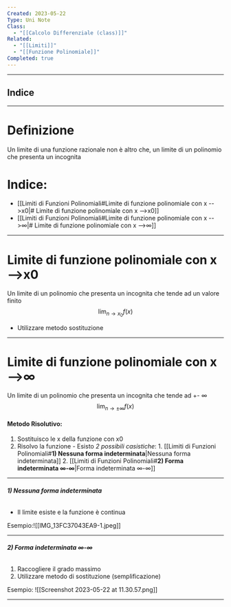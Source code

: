 ```yaml
---
Created: 2023-05-22
Type: Uni Note
Class:
  - "[[Calcolo Differenziale (class)]]"
Related:
  - "[[Limiti]]"
  - "[[Funzione Polinomiale]]"
Completed: true
---
```

---
## Indice

---
# Definizione
Un limite di una funzione razionale non è altro che, un limite di un polinomio che presenta un incognita

# Indice:
- [[Limiti di Funzioni Polinomiali#Limite di funzione polinomiale con x -->x0|# Limite di funzione polinomiale con x -->x0]]
- [[Limiti di Funzioni Polinomiali#Limite di funzione polinomiale con x -->∞|# Limite di funzione polinomiale con x -->∞]]

---

# Limite di funzione polinomiale con x -->x0
Un limite di un polinomio che presenta un incognita che tende ad un valore finito $$\lim_{ n \to x_{0} } f(x) $$
- Utilizzare metodo sostituzione
---

# Limite di funzione polinomiale con x -->∞
Un limite di un polinomio che presenta un incognita che tende ad +- ∞ $$\lim_{ n \to \pm\infty } f(x) $$
#### Metodo Risolutivo:
1. Sostituisco le x della funzione con x0
2. Risolvo la funzione 
		- Esisto *2 possibili casistiche*:
				1. [[Limiti di Funzioni Polinomiali#**1) Nessuna forma indeterminata**|Nessuna forma indeterminata]]
				2. [[Limiti di Funzioni Polinomiali#**2) Forma indeterminata ∞-∞**|Forma indeterminata ∞-∞]]
---
###### **1) Nessuna forma indeterminata**
- Il limite esiste e la funzione è continua 

Esempio:![[IMG_13FC37043EA9-1.jpeg]]

---
###### **2) Forma indeterminata ∞-∞**
 1. Raccogliere il grado massimo 
 2. Utilizzare metodo di sostituzione (semplificazione)

Esempio: ![[Screenshot 2023-05-22 at 11.30.57.png]]

---